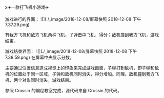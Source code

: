 x✈️一款打飞机小游戏✈️

游戏进行的界面：
![](./_image/2018-12-08/屏幕快照 2018-12-08 下午7.37.29.png)

有我方飞机和敌方飞机两种飞机，子弹击中飞机，得分；敌机撞到我方飞机，游戏结束。

游戏结束界面：
![](./_image/2018-12-08/屏幕快照 2018-12-08 下午7.38.59.png)
在屏幕中央显示分数。

主要通过位置信息造成视觉上的印象来完成游戏画面，子弹打到敌机，即子弹和敌机的位置处于同一区域，子弹和敌机同时消失，得分增加。同理，敌机撞到我方飞机，两个对象同时消失，游戏结束。

参照 Crossin 的编程教室完成，源代码来自 Crossin 的代码。


